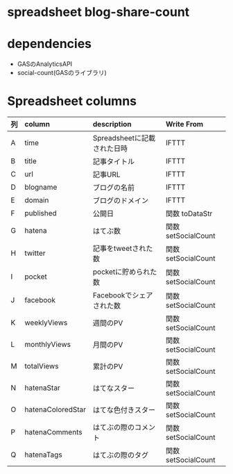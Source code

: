 # spreadsheet blog-share-count

# dependencies
- GASのAnalyticsAPI
- social-count(GASのライブラリ)

# Spreadsheet columns

| 列 | column | description | Write From |
|:-|:-|:-|:-|
|A| time | Spreadsheetに記載された日時 | IFTTT |
|B| title | 記事タイトル | IFTTT |
|C| url | 記事URL | IFTTT |
|D| blogname | ブログの名前 | IFTTT |
|E| domain | ブログのドメイン | IFTTT |
|F| published | 公開日 | 関数 toDataStr |
|G| hatena | はてぶ数 | 関数 setSocialCount |
|H| twitter | 記事をtweetされた数 | 関数 setSocialCount |
|I| pocket | pocketに貯められた数 | 関数 setSocialCount|
|J| facebook | Facebookでシェアされた数 | 関数 setSocialCount |
|K| weeklyViews | 週間のPV | 関数 setSocialCount |
|L| monthlyViews | 月間のPV | 関数 setSocialCount |
|M| totalViews | 累計のPV | 関数 setSocialCount |
|N| hatenaStar | はてなスター | 関数 setSocialCount |
|O| hatenaColoredStar | はてな色付きスター | 関数 setSocialCount |
|P| hatenaComments | はてぶの際のコメント | 関数 setSocialCount |
|Q| hatenaTags | はてぶの際のタグ | 関数 setSocialCount |
